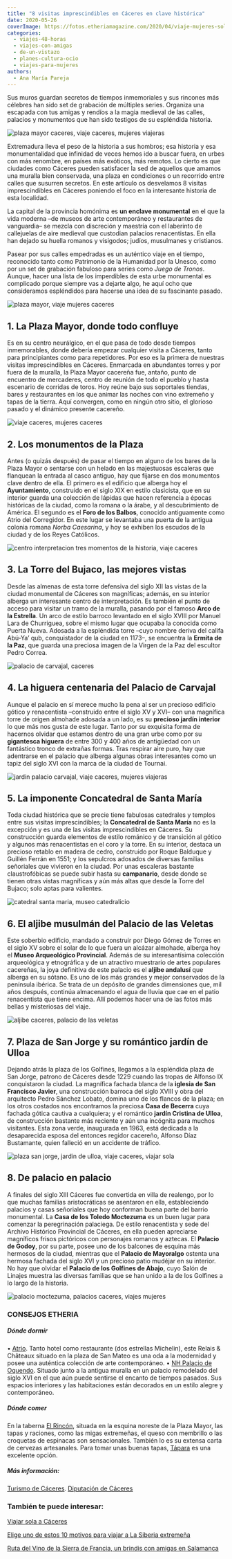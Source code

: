 ```yaml
---
title: "8 visitas imprescindibles en Cáceres en clave histórica"
date: 2020-05-26
coverImage: https://fotos.etheriamagazine.com/2020/04/viaje-mujeres-solas-caceres.jpg
categories: 
  - viajes-48-horas
  - viajes-con-amigas
  - de-un-vistazo
  - planes-cultura-ocio
  - viajes-para-mujeres
authors: 
  - Ana María Pareja
---
```


Sus muros guardan secretos de tiempos inmemoriales y sus rincones más célebres han sido set de grabación de múltiples series. Organiza una escapada con tus amigas y rendíos a la magia medieval de las calles, palacios y monumentos que han sido testigos de su espléndida historia.

![plaza mayor caceres, viaje caceres, mujeres viajeras](https://fotos.etheriamagazine.com/2020/04/viaje-mujeres-solas-caceres-900x557.jpg "Plaza Mayor de Cáceres. © Ayto. Cáceres")

Extremadura lleva el peso de la historia a sus hombros; esa historia y esa 
monumentalidad que infinidad de veces hemos ido a buscar fuera, en urbes con más 
renombre, en países más exóticos, más remotos. Lo cierto es que ciudades como Cáceres 
pueden satisfacer la sed de aquellos que amamos una muralla bien conservada, una plaza 
en condiciones o un recorrido entre calles que susurren secretos. En este artículo os 
desvelamos 8 visitas imprescindibles en Cáceres poniendo el foco en la interesante 
historia de esta localidad. 

La capital de la provincia homónima es **un enclave monumental** en el que la vida 
moderna –de museos de arte contemporáneo y restaurantes de vanguardia– se mezcla con 
discreción y maestría con el laberinto de callejuelas de aire medieval que custodian 
palacios renacentistas. En ella han dejado su huella romanos y visigodos; judíos, 
musulmanes y cristianos. 

Pasear por sus calles empedradas es un auténtico viaje en el tiempo, reconocido tanto 
como Patrimonio de la Humanidad por la Unesco, como por un set de grabación fabuloso 
para series como _Juego de Tronos_. Aunque, hacer una lista de los imperdibles de esta 
urbe monumental es complicado porque siempre vas a dejarte algo, he aquí ocho que 
consideramos espléndidos para hacerse una idea de su fascinante pasado. 

![plaza mayor, viaje mujeres caceres](https://fotos.etheriamagazine.com/2020/04/viaje-mujeres-caceres-Plaza-Mayor-900x600.jpg "La Plaza Mayor fue antaño el punto de encuentro de los mercaderes. © Ayto. Cáceres")

## 1\. La Plaza Mayor, donde todo confluye

Es en su centro neurálgico, en el que pasa de todo desde tiempos inmemorables, donde 
debería empezar cualquier visita a Cáceres, tanto para principiantes como para 
repetidores. Por eso es la primera de nuestras visitas imprescindibles en Cáceres. 
Enmarcada en abundantes torres y por fuera de la muralla, la Plaza Mayor cacereña fue, 
antaño, punto de encuentro de mercaderes, centro de reunión de todo el pueblo y hasta 
escenario de corridas de toros. Hoy reúne bajo sus soportales tiendas, bares y 
restaurantes en los que animar las noches con vino extremeño y tapas de la tierra. Aquí 
convergen, como en ningún otro sitio, el glorioso pasado y el dinámico presente 
cacereño. 

![viaje caceres, mujeres caceres](https://fotos.etheriamagazine.com/2020/04/viaje-caceres-arco-estrella-900x622.jpg "El Arco de la Estrella da acceso al casco antiguo de Cáceres. © Ayto. Cáceres")

## 2\. Los monumentos de la Plaza

Antes (o quizás después) de pasar el tiempo en alguno de los bares de la Plaza Mayor o 
sentarse con un helado en las majestuosas escaleras que flanquean la entrada al casco 
antiguo, hay que fijarse en dos monumentos clave dentro de ella. El primero es el 
edificio que alberga hoy el **Ayuntamiento**, construido en el siglo XIX en estilo 
clasicista, que en su interior guarda una colección de lápidas que hacen referencia a 
épocas históricas de la ciudad, como la romana o la árabe, y al descubrimiento de 
América. El segundo es el **Foro de los Balbos**, conocido antiguamente como Atrio del 
Corregidor. En este lugar se levantaba una puerta de la antigua colonia romana _Norba 
Caesarina_, y hoy se exhiben los escudos de la ciudad y de los Reyes Católicos. 

![centro interpretacion tres momentos de la historia, viaje caceres](https://fotos.etheriamagazine.com/2020/04/viaje-caceres-centro-interpretacion-historia-900x298.jpg "La Torre de Bujaco alberga el Centro de Interpretación Tres Momentos de la Historia. © Ayto. Cáceres")

## 3\. La Torre del Bujaco, las mejores vistas

Desde las almenas de esta torre defensiva del siglo XII las vistas de la ciudad 
monumental de Cáceres son magníficas; además, en su interior alberga un interesante 
centro de interpretación. Es también el punto de acceso para visitar un tramo de la 
muralla, pasando por el famoso **Arco de la Estrella**. Un arco de estilo barroco 
levantado en el siglo XVIII por Manuel Lara de Churriguea, sobre el mismo lugar que 
ocupaba la conocida como Puerta Nueva. Adosada a la espléndida torre –cuyo nombre deriva 
del califa Abú-Ya’ qub, conquistador de la ciudad en 1173–, se encuentra la **Ermita de 
la Paz**, que guarda una preciosa imagen de la Virgen de la Paz del escultor Pedro 
Correa. 

![palacio de carvajal, caceres](https://fotos.etheriamagazine.com/2020/03/caceres-calle-amargura-900x602.jpg "Palacio de Carvajal. © Etheria Magazine")

## 4\. La higuera centenaria del Palacio de Carvajal

Aunque el palacio en sí merece mucho la pena al ser un precioso edificio gótico y 
renacentista –construido entre el siglo XV y XVI– con una magnífica torre de origen 
almohade adosada a un lado, es su **precioso jardín interior** lo que más nos gusta de 
este lugar. Tanto por su exquisita forma de hacernos olvidar que estamos dentro de una 
gran urbe como por su **gigantesca higuera** de entre 300 y 400 años de antigüedad con 
un fantástico tronco de extrañas formas. Tras respirar aire puro, hay que adentrarse en 
el palacio que alberga algunas obras interesantes como un tapiz del siglo XVI con la 
marca de la ciudad de Tournai. 

![jardin palacio carvajal, viaje caceres, mujeres viajeras](https://fotos.etheriamagazine.com/2020/04/viaje-mujeres-caceres-palacio-carvajal-900x598.jpg "Jardín del Palacio de Carvajal. © Ayto. Cáceres")

## 5\. La imponente Concatedral de Santa María

Toda ciudad histórica que se precie tiene fabulosas catedrales y templos entre sus 
visitas imprescindibles; la **Concatedral de Santa María** no es la excepción y es una 
de las visitas imprescindibles en Cáceres. Su construcción guarda elementos de estilo 
románico y de transición al gótico y algunos más renacentistas en el coro y la torre. En 
su interior, destaca un precioso retablo en madera de cedro, construido por Roque 
Balduque y Guillén Ferrán en 1551; y los sepulcros adosados de diversas familias 
señoriales que vivieron en la ciudad. Por unas escaleras bastante claustrofóbicas se 
puede subir hasta su **campanario**, desde donde se tienen otras vistas magníficas y aún 
más altas que desde la Torre del Bujaco; solo aptas para valientes. 

![catedral santa maria, museo catedralicio](https://fotos.etheriamagazine.com/2020/04/viaje-caceres-Concatedral-y-museo-catedralicio-900x600.jpg "Concatedral de Santa María y Museo Catedralicio. © Ayto. Cáceres")

## 6\. El aljibe musulmán del Palacio de las Veletas

Este soberbio edificio, mandado a construir por Diego Gómez de Torres en el siglo XV 
sobre el solar de lo que fuera un alcázar almohade, alberga hoy el **Museo Arqueológico 
Provincial**. Además de su interesantísima colección arqueológica y etnográfica y de un 
atractivo muestrario de artes populares cacereñas, la joya definitiva de este palacio es 
el **aljibe andalusí** que alberga en su sótano. Es uno de los más grandes y mejor 
conservados de la península ibérica. Se trata de un depósito de grandes dimensiones que, 
mil años después, continúa almacenando el agua de lluvia que cae en el patio 
renacentista que tiene encima. Allí podemos hacer una de las fotos más bellas y 
misteriosas del viaje. 

![aljibe caceres, palacio de las veletas](https://fotos.etheriamagazine.com/2020/04/viaje-caceres-caceres-Aljibe-900x603.jpg "Aljibe del Palacio de las Veletas. © Ayto. Cáceres")

## 7\. Plaza de San Jorge y su romántico jardín de Ulloa

Dejando atrás la plaza de los Golfines, llegamos a la espléndida plaza de San Jorge, 
patrono de Cáceres desde 1229 cuando las tropas de Alfonso IX conquistaron la ciudad. La 
magnífica fachada blanca de la **iglesia de San Francisco Javier**, una construcción 
barroca del siglo XVIII y obra del arquitecto Pedro Sánchez Lobato, domina uno de los 
flancos de la plaza; en los otros costados nos encontramos la preciosa **Casa de 
Becerra** cuya fachada gótica cautiva a cualquiera; y el romántico **jardín Cristina de 
Ulloa**, de construcción bastante más reciente y aún una incógnita para muchos 
visitantes. Esta zona verde, inaugurada en 1963, está dedicada a la desaparecida esposa 
del entonces regidor cacereño, Alfonso Díaz Bustamante, quien falleció en un accidente 
de tráfico. 

![plaza san jorge, jardin de ulloa, viaje caceres, viajar sola](https://fotos.etheriamagazine.com/2020/04/viaje-caceres-plaza-san-jorge-900x479.jpg "Plaza de San Jorge y Jardín de Ulloa. © Ayto. Cáceres")

## 8\. De palacio en palacio

A finales del siglo XIII Cáceres fue convertida en villa de realengo, por lo que muchas 
familias aristocráticas se asentaron en ella, estableciendo palacios y casas señoriales 
que hoy conforman buena parte del barrio monumental. La **Casa de los Toledo Moctezuma** 
es un buen lugar para comenzar la peregrinación palaciega. De estilo renacentista y sede 
del Archivo Histórico Provincial de Cáceres, en ella pueden apreciarse magníficos frisos 
pictóricos con personajes romanos y aztecas. El **Palacio de Godoy**, por su parte, 
posee uno de los balcones de esquina más hermosos de la ciudad, mientras que el 
**Palacio de Mayoralgo** ostenta una hermosa fachada del siglo XVI y un precioso patio 
mudéjar en su interior. No hay que olvidar el **Palacio de los Golfines de Abajo**, cuyo 
Salón de Linajes muestra las diversas familias que se han unido a la de los Golfines a 
lo largo de la historia. 

![palacio moctezuma, palacios caceres, viajes mujeres](https://fotos.etheriamagazine.com/2020/04/Palacio-moctezuma-toledo-900x600.jpg "Palacio de los Toledo Moctezuma (Cáceres). © Ayto. Cáceres")

### CONSEJOS ETHERIA

##### Dónde dormir

• [Atrio](https://restauranteatrio.com). Tanto hotel como restaurante (dos estrellas 
Michelin), este Relais & Châteaux situado en la plaza de San Mateo es una oda a la 
modernidad y posee una auténtica colección de arte contemporáneo. • [NH Palacio de 
Oquendo](https://www.nh-hoteles.es/hotel/nh-collection-caceres-palacio-de-oquendo). 
Situado junto a la antigua muralla en un palacio remodelado del siglo XVI en el que aún 
puede sentirse el encanto de tiempos pasados. Sus espacios interiores y las habitaciones 
están decorados en un estilo alegre y contemporáneo. 

##### Dónde comer

En la taberna [El Rincón](https://www.facebook.com/tabernaelrinconcaceres/), situada en 
la esquina noreste de la Plaza Mayor, las tapas y raciones, como las migas extremeñas, 
el queso con membrillo o las croquetas de espinacas son sensacionales. También lo es su 
extensa carta de cervezas artesanales. Para tomar unas buenas tapas, [Tápara](https://www.tapara-company.com/) 
es una excelente opción. 

##### Más información:

[Turismo de Cáceres](https://www.ayto-caceres.es/turismo/). [Diputación de 
Cáceres](https://www.turismocaceres.org/) 

### También te puede interesar:

[Viajar sola a Cáceres](https://etheriamagazine.com/2018/05/13/viajarsolacaceres/) 

[Elige uno de estos 10 motivos para viajar a La Siberia 
extremeña](https://etheriamagazine.com/2021/09/26/10-motivos-para-viajar-a-la-siberia-extremena/) 

[Ruta del Vino de la Sierra de Francia, un brindis con amigas en 
Salamanca](https://etheriamagazine.com/2021/08/11/plan-con-amigas-ruta-del-vino-sierra-de-francia/)
